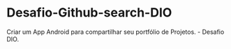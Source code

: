 # Desafio-Github-search-DIO
Criar um App Android para compartilhar seu portfólio de Projetos. - Desafio DIO.
